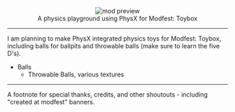 <!--suppress HtmlDeprecatedTag, XmlDeprecatedElement -->
<center><img alt="mod preview" src="https://upload.wikimedia.org/wikipedia/commons/7/70/Example.png"/></center>

<center>
A physics playground using PhysX for Modfest: Toybox
</center>

---

I am planning to make PhysX integrated physics toys for Modfest: Toybox, including balls for ballpits and throwable balls (make sure to learn the five D's).
- Balls
  - Throwable Balls, various textures

---

A footnote for special thanks, credits, and other shoutouts - including "created at modfest" banners.
